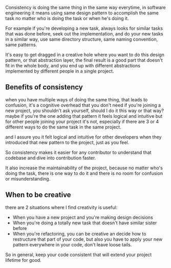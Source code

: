 
Consistency is doing the same thing in the same way everytime, in software
engineering it means using same design pattern to accomplish the same task no
matter who is doing the task or when he's doing it.

For example if you're developing a new task, always looks for similar tasks
that was done before, seek out the implementation, and do your new tasks in a
similar way, use same directory structure, same naming convention, same
patterns.

It's easy to get dragged in a creative hole where you want to do this design
pattern, or that abstraction layer, the final result is a good part that doesn't
fit in the whole body, and you end up with different abstractions implemented by
different people in a single project.

## Benefits of consistency

when you have multiple ways of doing the same thing, that leads to confusion,
it's a cognitive overhead that you don't need if you're joining a new project,
you shouldn't ask yourself, should I do it this way or that way? maybe if you're
the one adding that pattern it feels logical and intuitive but for other people
joining your project it's not, especially if there are 3 or 4 different ways to
do the same task in the same project.

and I assure you it felt logical and intuitive for other developers when they
introduced that new pattern to the project, just as you feel.

So consistency makes it easier for any contributor to understand that codebase
and dive into contribution faster.

It also increase the maintainability of the project, because no matter who's
doing the task, there is one way to do it and there is no room for confusion or
misunderstanding.

## When to be creative

there are 2 situations where I find creativity is useful:

* When you have a new project and you're making design decisions
* When you're doing a totally new task that doesn't have similar sister before
* When you're refactoring, you can be creative an decide how to restructure that
  part of your code, but also you have to apply your new pattern everywhere in
  your code, don't leave loose tails.

So in general, keep your code consistent that will extend your project lifetime
for good.
